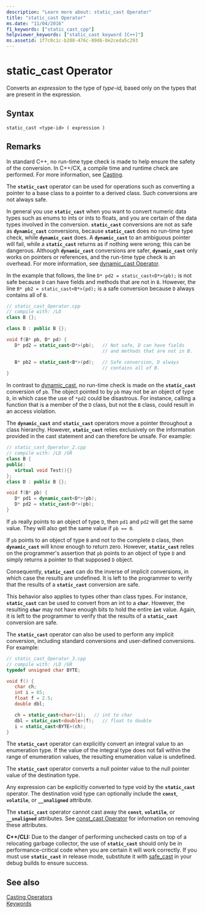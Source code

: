 ```yaml
---
description: "Learn more about: static_cast Operator"
title: "static_cast Operator"
ms.date: "11/04/2016"
f1_keywords: ["static_cast_cpp"]
helpviewer_keywords: ["static_cast keyword [C++]"]
ms.assetid: 1f7c0c1c-b288-476c-89d6-0e2ceda5c293
---
```

# static_cast Operator

Converts an *expression* to the type of *type-id,* based only on the types that are present in the expression.

## Syntax

```
static_cast <type-id> ( expression )
```

## Remarks

In standard C++, no run-time type check is made to help ensure the safety of the conversion. In C++/CX, a compile time and runtime check are performed. For more information, see [Casting](casting.md).

The **`static_cast`** operator can be used for operations such as converting a pointer to a base class to a pointer to a derived class. Such conversions are not always safe.

In general you use **`static_cast`** when you want to convert numeric data types such as enums to ints or ints to floats, and you are certain of the data types involved in the conversion. **`static_cast`** conversions are not as safe as **`dynamic_cast`** conversions, because **`static_cast`** does no run-time type check, while **`dynamic_cast`** does. A **`dynamic_cast`** to an ambiguous pointer will fail, while a **`static_cast`** returns as if nothing were wrong; this can be dangerous. Although **`dynamic_cast`** conversions are safer, **`dynamic_cast`** only works on pointers or references, and the run-time type check is an overhead. For more information, see [dynamic_cast Operator](../cpp/dynamic-cast-operator.md).

In the example that follows, the line `D* pd2 = static_cast<D*>(pb);` is not safe because `D` can have fields and methods that are not in `B`. However, the line `B* pb2 = static_cast<B*>(pd);` is a safe conversion because `D` always contains all of `B`.

```cpp
// static_cast_Operator.cpp
// compile with: /LD
class B {};

class D : public B {};

void f(B* pb, D* pd) {
   D* pd2 = static_cast<D*>(pb);   // Not safe, D can have fields
                                   // and methods that are not in B.

   B* pb2 = static_cast<B*>(pd);   // Safe conversion, D always
                                   // contains all of B.
}
```

In contrast to [dynamic_cast](../cpp/dynamic-cast-operator.md), no run-time check is made on the **`static_cast`** conversion of `pb`. The object pointed to by `pb` may not be an object of type `D`, in which case the use of `*pd2` could be disastrous. For instance, calling a function that is a member of the `D` class, but not the `B` class, could result in an access violation.

The **`dynamic_cast`** and **`static_cast`** operators move a pointer throughout a class hierarchy. However, **`static_cast`** relies exclusively on the information provided in the cast statement and can therefore be unsafe. For example:

```cpp
// static_cast_Operator_2.cpp
// compile with: /LD /GR
class B {
public:
   virtual void Test(){}
};
class D : public B {};

void f(B* pb) {
   D* pd1 = dynamic_cast<D*>(pb);
   D* pd2 = static_cast<D*>(pb);
}
```

If `pb` really points to an object of type `D`, then `pd1` and `pd2` will get the same value. They will also get the same value if `pb == 0`.

If `pb` points to an object of type `B` and not to the complete `D` class, then **`dynamic_cast`** will know enough to return zero. However, **`static_cast`** relies on the programmer's assertion that `pb` points to an object of type `D` and simply returns a pointer to that supposed `D` object.

Consequently, **`static_cast`** can do the inverse of implicit conversions, in which case the results are undefined. It is left to the programmer to verify that the results of a **`static_cast`** conversion are safe.

This behavior also applies to types other than class types. For instance, **`static_cast`** can be used to convert from an int to a **`char`**. However, the resulting **`char`** may not have enough bits to hold the entire **`int`** value. Again, it is left to the programmer to verify that the results of a **`static_cast`** conversion are safe.

The **`static_cast`** operator can also be used to perform any implicit conversion, including standard conversions and user-defined conversions. For example:

```cpp
// static_cast_Operator_3.cpp
// compile with: /LD /GR
typedef unsigned char BYTE;

void f() {
   char ch;
   int i = 65;
   float f = 2.5;
   double dbl;

   ch = static_cast<char>(i);   // int to char
   dbl = static_cast<double>(f);   // float to double
   i = static_cast<BYTE>(ch);
}
```

The **`static_cast`** operator can explicitly convert an integral value to an enumeration type. If the value of the integral type does not fall within the range of enumeration values, the resulting enumeration value is undefined.

The **`static_cast`** operator converts a null pointer value to the null pointer value of the destination type.

Any expression can be explicitly converted to type void by the **`static_cast`** operator. The destination void type can optionally include the **`const`**, **`volatile`**, or **`__unaligned`** attribute.

The **`static_cast`** operator cannot cast away the **`const`**, **`volatile`**, or **`__unaligned`** attributes. See [const_cast Operator](../cpp/const-cast-operator.md) for information on removing these attributes.

**C++/CLI:** Due to the danger of performing unchecked casts on top of a relocating garbage collector, the use of **`static_cast`** should only be in performance-critical code when you are certain it will work correctly. If you must use **`static_cast`** in release mode, substitute it with [safe_cast](../extensions/safe-cast-cpp-component-extensions.md) in your debug builds to ensure success.

## See also

[Casting Operators](../cpp/casting-operators.md)<br/>
[Keywords](../cpp/keywords-cpp.md)
